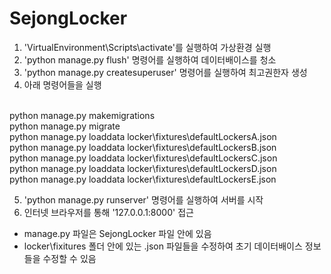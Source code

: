 # SejongLocker

1. 'VirtualEnvironment\Scripts\activate'를 실행하여 가상환경 실행
2. 'python manage.py flush' 명령어를 실행하여 데이터배이스를 청소
3. 'python manage.py createsuperuser' 명령어를 실행하여 최고권한자 생성
4. 아래 명령어들을 실행

<br/> python manage.py makemigrations
<br/> python manage.py migrate
<br/> python manage.py loaddata locker\fixtures\defaultLockersA.json
<br/> python manage.py loaddata locker\fixtures\defaultLockersB.json
<br/> python manage.py loaddata locker\fixtures\defaultLockersC.json
<br/> python manage.py loaddata locker\fixtures\defaultLockersD.json
<br/> python manage.py loaddata locker\fixtures\defaultLockersE.json

5. 'python manage.py runserver' 명령어를 실행하여 서버를 시작
6. 인터넷 브라우저를 통해 '127.0.0.1:8000' 접근

* manage.py 파일은 SejongLocker 파일 안에 있음
* locker\fixitures 폴더 안에 있는 .json 파일들을 수정하여 초기 데이터배이스 정보들을 수정할 수 있음
